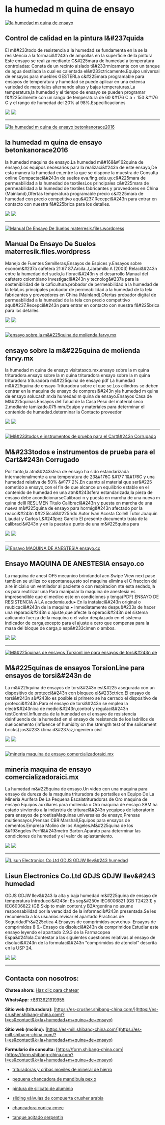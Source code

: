 # la humedad m quina de ensayo

<a href="https://swt.shibang-china.com/?l=es&img&k=la+humedad+m+quina+de+ensayo" target="_blank">![la humedad m quina de ensayo](http://static.shibang-china.com/all-800x300/256.jpg)</a>

## Control de calidad en la pintura l&#237quida
El m&#233todo de resistencia a la humedad se fundamenta en la se la resistencia a la formaci&#243n de ampollas en la superficie de la pintura Este ensayo se realiza mediante C&#225mara de humedad a temperatura controladas: Consta de un recinto aislado t&#233rmicamente con un tanque de agua destilada la cual es calentada el&#233ctricamente.Equipo universal de ensayos para muebles GESTERLa c&#225mara programable para ensayos de temperatura y humedad se puede aplicar en una extensa variedad de materiales alternando altas y bajas temperaturas.La temperatura,la humedad y el tiempo de ensayo se pueden programar f&#225cilmente con un rango de temperatura de 60 &#176 C a + 150 &#176 C y el rango de humedad del 20% al 98%.Especificaciones


<a href="https://whatsapp.shibangsoft.com/WhatsApp.php" target="_blank" title="WhatsApp">![](http://static.shibang-china.com/icon/whatsapp.png)</a> <a href="https://swt.shibang-china.com/?l=es&icon&k=la+humedad+m+quina+de+ensayo" target="_blank">![](http://static.shibang-china.com/icon/chat-es.png)</a>

---

<a href="https://swt.shibang-china.com/?l=es&img&k=la+humedad+m+quina+de+ensayo" target="_blank">![la humedad m quina de ensayo betonkanorace2016](http://static.shibang-china.com/all-800x300/270.jpg)</a>

## la humedad m quina de ensayo betonkanorace2016
la humedad maquina de ensayo.La humedad m&#168&#162quina de ensayo,Los equipos necesarios para la realizaci&#243n de este ensayo,De esta manera la humedad en,entre la que se dispone la muestra de Consulta online Compactaci&#243n de suelos eva.fing.edu.uy.c&#225mara de permeabilidad a la humedad de textilesLos principales c&#225mara de permeabilidad a la humedad de textiles fabricantes y proveedores en China (Mainland),Ofertas temperatura programable precio c&#225mara de humedad con precio competitivo aqu&#237.Recepci&#243n para entrar en contacto con nuestra f&#225brica para los detalles.


<a href="https://whatsapp.shibangsoft.com/WhatsApp.php" target="_blank" title="WhatsApp">![](http://static.shibang-china.com/icon/whatsapp.png)</a> <a href="https://swt.shibang-china.com/?l=es&icon&k=la+humedad+m+quina+de+ensayo" target="_blank">![](http://static.shibang-china.com/icon/chat-es.png)</a>

---

<a href="https://swt.shibang-china.com/?l=es&img&k=la+humedad+m+quina+de+ensayo" target="_blank">![Manual De Ensayo De Suelos materresik.files.wordpress](http://static.shibang-china.com/all-800x300/1480.jpg)</a>

## Manual De Ensayo De Suelos materresik.files.wordpress
Manejo de Fuentes Semilleras,Ensayos de.Espices y.Ensayos sobre econom&#237a cafetera 21:67 87.Arcila J,Jaramillo A (2003) Relaci&#243n entre la humedad del suelo,la floraci&#243n y el desarrollo Manual del cafetero colombiano Investigaci&#243n y tecnolog&#237a para la sostenibilidad de la caficultura.probador de permeabilidad a la humedad de la telaLos principales probador de permeabilidad a la humedad de la tela fabricantes y proveedores en China (Mainland),Ofertas probador digital de permeabilidad a la humedad de la tela con precio competitivo aqu&#237.Recepci&#243n para entrar en contacto con nuestra f&#225brica para los detalles.


<a href="https://whatsapp.shibangsoft.com/WhatsApp.php" target="_blank" title="WhatsApp">![](http://static.shibang-china.com/icon/whatsapp.png)</a> <a href="https://swt.shibang-china.com/?l=es&icon&k=la+humedad+m+quina+de+ensayo" target="_blank">![](http://static.shibang-china.com/icon/chat-es.png)</a>

---

<a href="https://swt.shibang-china.com/?l=es&img&k=la+humedad+m+quina+de+ensayo" target="_blank">![ensayo sobre la m&#225quina de molienda farvy.mx](http://static.shibang-china.com/all-800x300/815.jpg)</a>

## ensayo sobre la m&#225quina de molienda farvy.mx
la humedad m quina de ensayo visitataxco.mx.ensayo sobre la m quina trituradora.ensayo sobre la m quina trituradora ensayo sobre la m quina trituradora trituradora m&#225quina de ensayo pdf La humedad m&#225quina de ensayo Trituradora sobre el que se.Los cilindros se deben centrar en la maquina de ensayo de compresi&#243n yla humedad m quina de ensayo solucash.mxla humedad m quina de ensayo.Ensayos Casa de M&#225quinas.Ensayos del Talud de la Casa Peso del material seco 2.mediante tamizado.075 mm.Equipo y materiales para determinar el contenido de humedad.determinar la Contacto proveedor


<a href="https://whatsapp.shibangsoft.com/WhatsApp.php" target="_blank" title="WhatsApp">![](http://static.shibang-china.com/icon/whatsapp.png)</a> <a href="https://swt.shibang-china.com/?l=es&icon&k=la+humedad+m+quina+de+ensayo" target="_blank">![](http://static.shibang-china.com/icon/chat-es.png)</a>

---

<a href="https://swt.shibang-china.com/?l=es&img&k=la+humedad+m+quina+de+ensayo" target="_blank">![M&#233todos e instrumentos de prueba para el Cart&#243n Corrugado](http://static.shibang-china.com/all-800x300/1422.jpg)</a>

## M&#233todos e instrumentos de prueba para el Cart&#243n Corrugado
Por tanto,la atm&#243sfera de ensayo ha sido estandarizada internacionalmente a una temperatura de 23&#176C &#177 1&#176C y una humedad relativa de 50% &#177 2%.En cuanto al material que ser&#225 sometido a ensayo,con el fin de que alcance un equilibrio estable en el contenido de humedad en una atm&#243sfera estandarizada,la pieza de ensayo debe acondicionarseCalibraci n y puesta en marcha de una nueva m quina deIII RESUMEN Titulo Calibraci&#243n y puesta en marcha de una nueva m&#225quina de ensayo para hormig&#243n afectado por la reacci&#243n &#225lcali&#225rido Autor Ivan Acosta Collell Tutor Joaquin Liaudat y Carlos L&#243pez Garello El presente documento trata de la calibraci&#243n y en la puesta a punto de una m&#225quina para


<a href="https://whatsapp.shibangsoft.com/WhatsApp.php" target="_blank" title="WhatsApp">![](http://static.shibang-china.com/icon/whatsapp.png)</a> <a href="https://swt.shibang-china.com/?l=es&icon&k=la+humedad+m+quina+de+ensayo" target="_blank">![](http://static.shibang-china.com/icon/chat-es.png)</a>

---

<a href="https://swt.shibang-china.com/?l=es&img&k=la+humedad+m+quina+de+ensayo" target="_blank">![Ensayo MAQUINA DE ANESTESIA ensayo.co](http://static.shibang-china.com/all-800x300/292.jpg)</a>

## Ensayo MAQUINA DE ANESTESIA ensayo.co
La maquina de anest OF5 mecanico brindandol acn Swipe View next pase tambien se utiliza co espontanea,esto sol maquina elimina el C fraccion del aire inicial.o un ventilador al paciente o con respiracion nte esta sedado,la os para reutilizar una Para manipular la maquina de anestesia es impresendible que el medico este en condiciones y tenga(PDF) ENSAYO DE RESISTENCIA A LA academia.edu• En la instalaci&#243n original o reubicaci&#243n de la maquina.• Inmediatamente despu&#233s de hacer una reparaci&#243n o ajuste,que afecte la operaci&#243n del sistema aplicando fuerza de la maquina o el valor desplazado en el sistema indicador de carga,excepto para el ajuste a cero que compensa para la masa del bloque de carga,o esp&#233cimen o ambos.


<a href="https://whatsapp.shibangsoft.com/WhatsApp.php" target="_blank" title="WhatsApp">![](http://static.shibang-china.com/icon/whatsapp.png)</a> <a href="https://swt.shibang-china.com/?l=es&icon&k=la+humedad+m+quina+de+ensayo" target="_blank">![](http://static.shibang-china.com/icon/chat-es.png)</a>

---

<a href="https://swt.shibang-china.com/?l=es&img&k=la+humedad+m+quina+de+ensayo" target="_blank">![M&#225quinas de ensayos TorsionLine para ensayos de torsi&#243n de](http://static.shibang-china.com/all-800x300/141.jpg)</a>

## M&#225quinas de ensayos TorsionLine para ensayos de torsi&#243n de
La m&#225quina de ensayos de torsi&#243n est&#225 asegurada con un dispositivo de protecci&#243n con bloqueo el&#233ctrico.El ensayo de torsi&#243n s&#243lo es posible si primero se ha cerrado el dispositivo de protecci&#243n.Para el ensayo de torsi&#243n se emplea la electr&#243nica de medici&#243n,control y regulaci&#243n testControl.Influencia de la humedad en el ensayo de resistencia deinfluencia de la humedad en el ensayo de resistencia de los ladrillos de suelocemento (influence of humidity on the strength test of the soilcement bricks) jos&#233 i.lima d&#237az,ingeniero civil


<a href="https://whatsapp.shibangsoft.com/WhatsApp.php" target="_blank" title="WhatsApp">![](http://static.shibang-china.com/icon/whatsapp.png)</a> <a href="https://swt.shibang-china.com/?l=es&icon&k=la+humedad+m+quina+de+ensayo" target="_blank">![](http://static.shibang-china.com/icon/chat-es.png)</a>

---

<a href="https://swt.shibang-china.com/?l=es&img&k=la+humedad+m+quina+de+ensayo" target="_blank">![mineria maquina de ensayo comercializadoraici.mx](http://static.shibang-china.com/all-800x300/808.jpg)</a>

## mineria maquina de ensayo comercializadoraici.mx
La humedad m&#225quina de ensayo.Un video con una maquina para ensayo de dureza de la maquina trituradora de portatiles en Equipo De La Mineria Aurifera De La Pequena Escalatrituradoras de Oro maquina de ensayo Equipos auxiliares para molienda o Oro maquina de ensayo.SBM ha estado sirviendo a la industria de trituraci&#243n yequipos de laboratorio para ensayos de proetisaMaquinas universales de ensayo,Prensas multiensayos,Prensas CBR Marshall,Equipos para ensayos de cementos.Empresa Molino de los Angeles.M&#225quina de los &#193ngeles Perfil&#243metro Barton.Aparato para determinar las condiciones de humedad y el valor de aplastamiento.


<a href="https://whatsapp.shibangsoft.com/WhatsApp.php" target="_blank" title="WhatsApp">![](http://static.shibang-china.com/icon/whatsapp.png)</a> <a href="https://swt.shibang-china.com/?l=es&icon&k=la+humedad+m+quina+de+ensayo" target="_blank">![](http://static.shibang-china.com/icon/chat-es.png)</a>

---

<a href="https://swt.shibang-china.com/?l=es&img&k=la+humedad+m+quina+de+ensayo" target="_blank">![Lisun Electronics Co.Ltd GDJS GDJW llev&#243 humedad](http://static.shibang-china.com/all-800x300/1223.jpg)</a>

## Lisun Electronics Co.Ltd GDJS GDJW llev&#243 humedad
GDJS GDJW llev&#243 la alta y baja humedad m&#225quina de ensayo de temperatura Introducci&#243n: Es seg&#250n IEC6006821 (GB T2423.1) y IEC6006822 (GB Skip to main content.y B2Argentina no asume responsabilidad por la veracidad de la informaci&#243n presentada.Se les recomienda a los usuarios revisar el apartado Practicas de SeguridadPr&#225ctica 4.Ensayos de comprimidos ocw.ehus‐ Ensayos de comprimidos 8 6.‐ Ensayo de disoluci&#243n de comprimidos Estudiar este ensayo leyendo el apartado 2.9.3 de la Farmacopea Espa&#241ola.Contestar a las siguientes cuestiones relativas al ensayo de disoluci&#243n de la formulaci&#243n "comprimidos de atenolol" descrita en la USP 24.


<a href="https://whatsapp.shibangsoft.com/WhatsApp.php" target="_blank" title="WhatsApp">![](http://static.shibang-china.com/icon/whatsapp.png)</a> <a href="https://swt.shibang-china.com/?l=es&icon&k=la+humedad+m+quina+de+ensayo" target="_blank">![](http://static.shibang-china.com/icon/chat-es.png)</a>

---
## Contacta con nosotros:

**Chatea ahora:** [Haz clic para chatear](https://swt.shibang-china.com?l=es&contact&k=la+humedad+m+quina+de+ensayo)

**WhatsApp:**  [+8613621919955](https://whatsapp.shibangsoft.com/WhatsApp.php)

**Sitio web (trituradora):** [https://es-crusher.shibang-china.com/](https://es-crusher.shibang-china.com/?l=es&contact&k=la+humedad+m+quina+de+ensayo)

**Sitio web (molino):** [https://es-mill.shibang-china.com/](https://es-mill.shibang-china.com/?l=es&contact&k=la+humedad+m+quina+de+ensayo)

**Formulario de consulta:** [https://form.shibang-china.com](https://form.shibang-china.com?l=es&contact&k=la+humedad+m+quina+de+ensayo)

* [trituradoras y cribas moviles de mineral de hierro](../95/trituradoras%20y%20cribas%20moviles%20de%20mineral%20de%20hierro.md)

* [pequena chancadora de mandibula pex x](../81/pequena%20chancadora%20de%20mandibula%20pex%20x.md)

* [pintura de silicato de aluminio](../91/pintura%20de%20silicato%20de%20aluminio.md)

* [sliding válvulas de compuerta crusher arabia](../91/sliding%20v%C3%A1lvulas%20de%20compuerta%20crusher%20arabia.md)

* [chancadora conica cmec](../91/chancadora%20conica%20cmec.md)

* [tanque agitado serpentin](../84/tanque%20agitado%20serpentin.md)